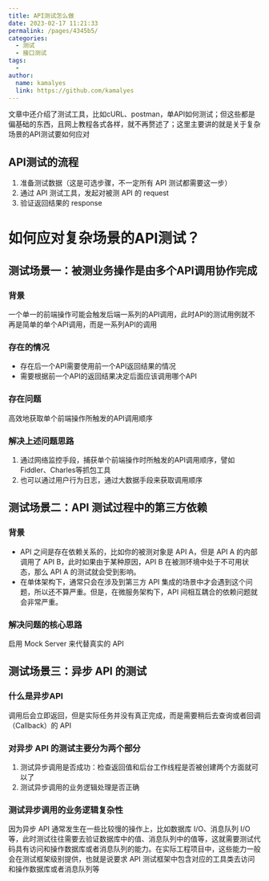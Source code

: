```yaml
---
title: API测试怎么做
date: 2023-02-17 11:21:33
permalink: /pages/4345b5/
categories:
  - 测试
  - 接口测试
tags:
  - 
author: 
  name: kamalyes
  link: https://github.com/kamalyes
---
```


文章中还介绍了测试工具，比如cURL、postman，单API如何测试；但这些都是偏基础的东西，且网上教程各式各样，就不再赘述了；这里主要讲的就是关于复杂场景的API测试要如何应对

API测试的流程
--------

1.  准备测试数据（这是可选步骤，不一定所有 API 测试都需要这一步）
2.  通过 API 测试工具，发起对被测 API 的 request
3.  验证返回结果的 response

如何应对复杂场景的API测试？
===============

测试场景一：被测业务操作是由多个API调用协作完成
-------------------------

### 背景

一个单一的前端操作可能会触发后端一系列的API调用，此时API的测试用例就不再是简单的单个API调用，而是一系列API的调用

### 存在的情况

*   存在后一个API需要使用前一个API返回结果的情况
*   需要根据前一个API的返回结果决定后面应该调用哪个API

### 存在问题

高效地获取单个前端操作所触发的API调用顺序

### 解决上述问题思路

1.  通过网络监控手段，捕获单个前端操作时所触发的API调用顺序，譬如Fiddler、Charles等抓包工具
2.  也可以通过用户行为日志，通过大数据手段来获取调用顺序

测试场景二：API 测试过程中的第三方依赖
---------------------

### 背景

*   API 之间是存在依赖关系的，比如你的被测对象是 API A，但是 API A 的内部调用了 API B，此时如果由于某种原因，API B 在被测环境中处于不可用状态，那么 API A 的测试就会受到影响。
*   在单体架构下，通常只会在涉及到第三方 API 集成的场景中才会遇到这个问题，所以还不算严重。但是，在微服务架构下，API 间相互耦合的依赖问题就会非常严重。

### 解决问题的核心思路

启用 Mock Server 来代替真实的 API

测试场景三：异步 API 的测试
----------------

### 什么是异步API

调用后会立即返回，但是实际任务并没有真正完成，而是需要稍后去查询或者回调（Callback）的 API

### 对异步 API 的测试主要分为两个部分

1.  测试异步调用是否成功：检查返回值和后台工作线程是否被创建两个方面就可以了
2.  测试异步调用的业务逻辑处理是否正确

### 测试异步调用的业务逻辑复杂性

因为异步 API 通常发生在一些比较慢的操作上，比如数据库 I/O、消息队列 I/O 等，此时测试往往需要去验证数据库中的值、消息队列中的值等，这就需要测试代码具有访问和操作数据库或者消息队列的能力。在实际工程项目中，这些能力一般会在测试框架级别提供，也就是说要求 API 测试框架中包含对应的工具类去访问和操作数据库或者消息队列等
